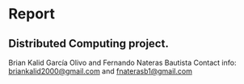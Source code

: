 # Report
## Distributed Computing project.

Brian Kalid García Olivo and Fernando Nateras Bautista
Contact info: briankalid2000@gmail.com and fnaterasb1@gmail.com
